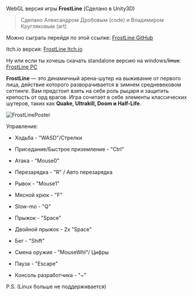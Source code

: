 WebGL версия игры **FrostLine** (Сделано в Unity3D)
> Сделано Александром Дробовым (code) и Владимиром Кругляковым (art)


Можно сыграть перейдя по этой ссылке:
[FrostLine GitHub](https://clck.ru/3GM46t)

Itch.io версия:
[FrostLine Itch.io](https://mramorlomai.itch.io/frostline)

Ну или если ты хочешь скачать standalone версию на windows/~~linux~~:
[FrostLine PC](https://disk.yandex.ru/d/E8916kl56iHSUw)


**FrostLine** — это динамичный арена-шутер на выживание от первого лица, действие которого разворачивается в зимнем средневековом сеттинге. Вам предстоит взять на себя роль рыцаря и защитить крепость от орд врагов. Игра сочетает в себе элементы классических шутеров, таких как __Quake, Ultrakill, Doom и Half-Life__.


![FrostLinePoster](https://github.com/user-attachments/assets/3db32614-dff6-4eca-acd0-79268bc0a492)

Управление:

- Ходьба - "WASD"/Стрелки
* Приседание/Быстрое приземление - "Ctrl"
+ Атака - "Mouse0"
- Перезарядка - "R" / Авто перезарядка
* Рывок - "Mouse1"
+ Мясной крюк - "F"
- Slow-mo - "Q"
* Прыжок - "Space"
+ Двойной прыжок - 2x "Space"
- Бег - "Shift"
* Смена оружия - "MouseWhl"/ Цифры
+ Пауза  - "Escape"
- Консоль разработчика - "~"

P.S. (Linux больше не поддерживается)
